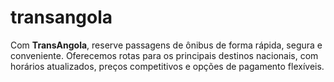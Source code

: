 # transangola
Com **TransAngola**, reserve passagens de ônibus de forma rápida, segura e conveniente. Oferecemos rotas para os principais destinos nacionais, com horários atualizados, preços competitivos e opções de pagamento flexíveis.
